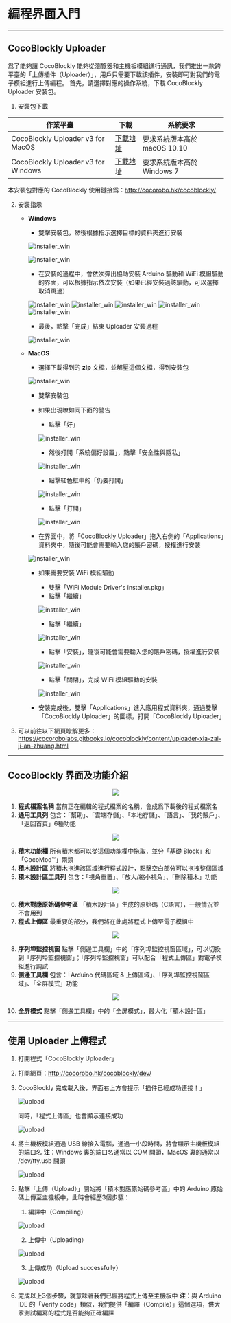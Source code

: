 # 編程界面入門

---

## CocoBlockly Uploader
爲了能夠讓 CocoBlockly 能夠從瀏覽器和主機板模組進行通訊，我們推出一款跨平臺的「上傳插件（Uploader）」，用戶只需要下載該插件，安裝即可對我們的電子模組進行上傳編程。
首先，請選擇對應的操作系統，下載 CocoBlockly Uploader 安裝包。

1. 安裝包下載

| 作業平臺                            | 下載     | 系統要求                   |
| ----------------------------------- | -------- | -------------------------- |
| CocoBlockly Uploader v3 for MacOS   | [下載地址](https://api.cocorobo.hk/releases/uploaderv2/download/mac) | 要求系統版本高於 macOS 10.10     |
| CocoBlockly Uploader v3 for Windows | [下載地址](https://api.cocorobo.hk/releases/uploaderv2/download/windows) | 要求系統版本高於 Windows 7 |

本安裝包對應的 CocoBlockly 使用鏈接爲：http://cocorobo.hk/cocoblockly/
<!-- pagebreak -->
2. 安裝指示
    - **Windows**
        - 雙擊安裝包，然後根據指示選擇目標的資料夾進行安裝

        ![installer_win](../media/installer_win_1.png)

        ![installer_win](../media/installer_win_2.png)

        - 在安裝的過程中，會依次彈出協助安裝 Arduino 驅動和 WiFi 模組驅動的界面，可以根據指示依次安裝（如果已經安裝過該驅動，可以選擇取消跳過）

        ![installer_win](../media/installer_win_3.png)
        ![installer_win](../media/installer_win_4.png)
        ![installer_win](../media/installer_win_5.png)
        ![installer_win](../media/installer_win_6.png)
        ![installer_win](../media/installer_win_7.png)

        - 最後，點擊「完成」結束 Uploader 安裝過程

        ![installer_win](../media/installer_win_8.png)

    - **MacOS**
        - 選擇下載得到的 **zip** 文檔，並解壓這個文檔，得到安裝包

        ![installer_win](../media/installer_mac_1.png)

        - 雙擊安裝包
        - 如果出現瞭如同下面的警告
            - 點擊「好」

            ![installer_win](../media/installer_mac_2.png)

            - 然後打開「系統偏好設置」，點擊「安全性與隱私」

            ![installer_win](../media/installer_mac_3.png)

            - 點擊紅色框中的「仍要打開」
            
            ![installer_win](../media/installer_mac_4.png)

            - 點擊「打開」
            
            ![installer_win](../media/installer_mac_5.png)

        - 在界面中，將「CocoBlockly Uploader」拖入右側的「Applications」資料夾中，隨後可能會需要輸入您的賬戶密碼，授權進行安裝

        ![installer_win](../media/installer_mac_6.png)
        
        - 如果需要安裝 WiFi 模組驅動
            - 雙擊「WiFi Module Driver's installer.pkg」
            - 點擊「繼續」
        
            ![installer_win](../media/installer_mac_7.png)
        
            - 點擊「繼續」
        
            ![installer_win](../media/installer_mac_8.png)
        
            - 點擊「安裝」，隨後可能會需要輸入您的賬戶密碼，授權進行安裝
        
            ![installer_win](../media/installer_mac_9.png)
        
            - 點擊「關閉」，完成 WiFi 模組驅動的安裝
        
            ![installer_win](../media/installer_mac_10.png)
        
        - 安裝完成後，雙擊「Applications」進入應用程式資料夾，通過雙擊「CocoBlockly Uploader」的圖標，打開「CocoBlockly Uploader」
<!-- pagebreak -->

3. 可以前往以下網頁瞭解更多：https://cocorobolabs.gitbooks.io/cocoblockly/content/uploader-xia-zai-ji-an-zhuang.html

---

## CocoBlockly 界面及功能介紹
<div align="center">
    <img src="../media/info1.png">
</div>

1. **程式檔案名稱**
當前正在編輯的程式檔案的名稱，會成爲下載後的程式檔案名
2. **通用工具列**
包含：「幫助」、「雲端存儲」、「本地存儲」、「語言」、「我的賬戶」、「返回首頁」6種功能
<div align="center">
    <img src="../media/info2.png">
</div>

3. **積木功能欄**
所有積木都可以從這個功能欄中拖取，並分「基礎 Block」和「CocoMod™」兩類
4. **積木設計區**
將積木拖進該區域進行程式設計，點擊空白部分可以拖拽整個區域
5. **積木設計區工具列**
包含：「視角重置」、「放大/縮小視角」、「刪除積木」功能
<div align="center">
    <img src="../media/info3.png">
</div>

6. **積木對應原始碼參考區**
「積木設計區」生成的原始碼（C語言），一般情況並不會用到
7. **程式上傳區**
最重要的部分，我們將在此處將程式上傳至電子模組中
<div align="center">
    <img src="../media/info4.png">
</div>

8. **序列埠監控視窗**
點擊「側邊工具欄」中的「序列埠監控視窗區域」，可以切換到「序列埠監控視窗」；「序列埠監控視窗」可以配合「程式上傳區」對電子模組進行調試
9. **側邊工具欄**
包含：「Arduino 代碼區域 & 上傳區域」、「序列埠監控視窗區域」、「全屏模式」功能
<div align="center">
    <img src="../media/info5.png">
</div>

10.  **全屏模式**
點擊「側邊工具欄」中的「全屏模式」，最大化「積木設計區」

---

## 使用 Uploader 上傳程式
1. 打開程式「CocoBlockly Uploader」
2. 打開網頁：http://cocorobo.hk/cocoblockly/dev/
3. CocoBlockly 完成載入後，界面右上方會提示「插件已經成功連接！」

   ![upload](../media/intro_upload_1.png)

   同時，「程式上傳區」也會顯示連接成功

   ![upload](../media/intro_upload_2.png)

4. 將主機板模組通過 USB 線接入電腦，通過一小段時間，將會顯示主機板模組的端口名
   **注**：Windows 裏的端口名通常以 COM 開頭，MacOS 裏的通常以 /dev/tty.usb 開頭

   ![upload](../media/intro_upload_3.png)

5. 點擊「上傳（Upload）」開始將「積木對應原始碼參考區」中的 Arduino 原始碼上傳至主機板中，此時會經歷3個步驟：
    1. 編譯中（Compiling）

    ![upload](../media/intro_upload_4.png)

    2. 上傳中（Uploading）

    ![upload](../media/intro_upload_5.png)

    3. 上傳成功（Upload successfully）

    ![upload](../media/intro_upload_6.png)

6. 完成以上3個步驟，就意味著我們已經將程式上傳至主機板中
   **注**：與 Arduino IDE 的「Verify code」類似，我們提供「編譯（Compile）」這個選項，供大家測試編寫的程式是否能夠正確編譯
